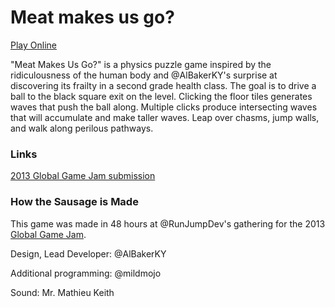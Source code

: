 # Meat makes us go?

[Play Online](http://mildmojo.github.com/are-you-kidding-me)

"Meat Makes Us Go?" is a physics puzzle game inspired by the ridiculousness of the human body and @AlBakerKY's surprise at discovering its frailty in a second grade health class. The goal is to drive a ball to the black square exit on the level. Clicking the floor tiles generates waves that push the ball along. Multiple clicks produce intersecting waves that will accumulate and make taller waves. Leap over chasms, jump walls, and walk along perilous pathways.

### Links

[2013 Global Game Jam submission](http://globalgamejam.org/2013/meat-makes-us-go)

### How the Sausage is Made

This game was made in 48 hours at @RunJumpDev's gathering for the 2013 [Global Game Jam](http://globalgamejam.org).

Design, Lead Developer: @AlBakerKY

Additional programming: @mildmojo

Sound: Mr. Mathieu Keith
